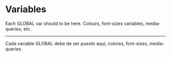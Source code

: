 # Variables

Each GLOBAL var should to be here. Colours, font-sizes variables, media-queries, etc.

---

Cada variable GLOBAL debe de ser puesto aqui, colores, font-sizes, media-queries.
